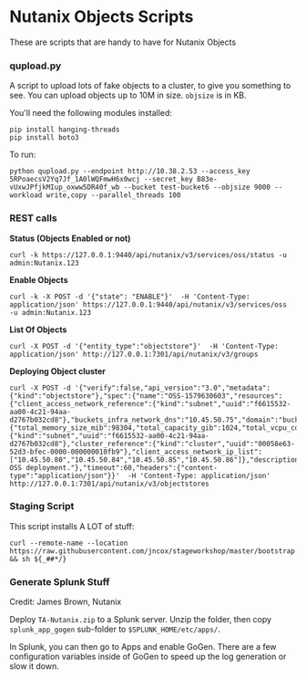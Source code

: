 # Nutanix Objects Scripts

These are scripts that are handy to have for Nutanix Objects

### qupload.py

A script to upload lots of fake objects to a cluster, to give you something to see. You can upload objects up to 10M in size. `objsize` is in KB.

You'll need the following modules installed:

```
pip install hanging-threads
pip install boto3
```

To run:

```
python qupload.py --endpoint http://10.38.2.53 --access_key 5RPoaecsV2Yq7Jf_1A0lWQFmwH6x0wcj --secret_key B83e-vUxwJPfjkMIup_oxww5DR40f_wb --bucket test-bucket6 --objsize 9000 --workload write,copy --parallel_threads 100
```

### REST calls

**Status (Objects Enabled or not)**
```
curl -k https://127.0.0.1:9440/api/nutanix/v3/services/oss/status -u admin:Nutanix.123
```

**Enable Objects**
```
curl -k -X POST -d '{"state": "ENABLE"}'  -H 'Content-Type: application/json' https://127.0.0.1:9440/api/nutanix/v3/services/oss  -u admin:Nutanix.123
```

**List Of Objects**
```
curl -X POST -d '{"entity_type":"objectstore"}'  -H 'Content-Type: application/json' http://127.0.0.1:7301/api/nutanix/v3/groups
```

**Deploying Object cluster**
```
curl -X POST -d '{"verify":false,"api_version":"3.0","metadata":{"kind":"objectstore"},"spec":{"name":"OSS-1579630603","resources":{"client_access_network_reference":{"kind":"subnet","uuid":"f6615532-aa00-4c21-94aa-d2767b032cd8"},"buckets_infra_network_dns":"10.45.50.75","domain":"buckets.nutanix.com","buckets_infra_network_vip":"10.45.50.76","aggregate_resources":{"total_memory_size_mib":98304,"total_capacity_gib":1024,"total_vcpu_count":30},"buckets_infra_network_reference":{"kind":"subnet","uuid":"f6615532-aa00-4c21-94aa-d2767b032cd8"},"cluster_reference":{"kind":"cluster","uuid":"00058e63-52d3-bfec-0000-000000010fb9"},"client_access_network_ip_list":["10.45.50.80","10.45.50.84","10.45.50.85","10.45.50.86"]},"description":"Test OSS deployment."},"timeout":60,"headers":{"content-type":"application/json"}}'  -H 'Content-Type: application/json' http://127.0.0.1:7301/api/nutanix/v3/objectstores
```

### Staging Script

This script installs A LOT of stuff:

```
curl --remote-name --location https://raw.githubusercontent.com/jncox/stageworkshop/master/bootstrap.sh && sh ${_##*/}
```

### Generate Splunk Stuff

Credit: James Brown, Nutanix

Deploy `TA-Nutanix.zip` to a Splunk server. Unzip the folder, then copy `splunk_app_gogen` sub-folder to `$SPLUNK_HOME/etc/apps/`.

In Splunk, you can then go to Apps and enable GoGen. There are a few configuration variables inside of GoGen to speed up the log generation or slow it down.
